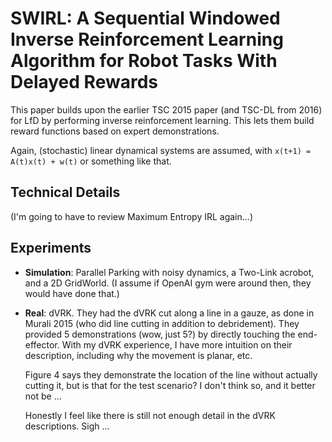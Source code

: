# SWIRL: A Sequential Windowed Inverse Reinforcement Learning Algorithm for Robot Tasks With Delayed Rewards

This paper builds upon the earlier TSC 2015 paper (and TSC-DL from 2016) for
LfD by performing inverse reinforcement learning. This lets them build reward
functions based on expert demonstrations.

Again, (stochastic) linear dynamical systems are assumed, with `x(t+1) =
A(t)x(t) + w(t)` or something like that.


## Technical Details

(I'm going to have to review Maximum Entropy IRL again...)


## Experiments

- **Simulation**: Parallel Parking with noisy dynamics, a Two-Link acrobot, and
  a 2D GridWorld. (I assume if OpenAI gym were around then, they would have done
  that.)

- **Real**: dVRK. They had the dVRK cut along a line in a gauze, as done in
  Murali 2015 (who did line cutting in addition to debridement). They provided 5
  demonstrations (wow, just 5?) by directly touching the end-effector. With my
  dVRK experience, I have more intuition on their description, including why the
  movement is planar, etc.
  
  Figure 4 says they demonstrate the location of the line without actually
  cutting it, but is that for the test scenario? I don't think so, and it better
  not be ...

  Honestly I feel like there is still not enough detail in the dVRK
  descriptions. Sigh ...
